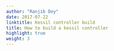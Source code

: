 ```yaml
---
author: "Ranjib Dey"
date: 2017-07-22
linktitle: Kessil controller build
title: How to build a kessil controller
highlight: true
weight: 3
---
```


